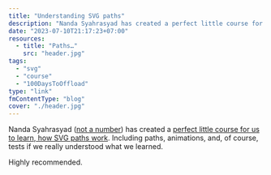 ```yaml
---
title: "Understanding SVG paths"
description: "Nanda Syahrasyad has created a perfect little course for us to learn, how SVG paths work. Including paths, animations, and, of course, tests if we understood the lesson."
date: "2023-07-10T21:17:23+07:00"
resources:
  - title: "Paths…"
    src: "header.jpg"
tags:
  - "svg"
  - "course"
  - "100DaysToOffload"
type: "link"
fmContentType: "blog"
cover: "./header.jpg"
---
```


Nanda Syahrasyad ([not a number](https://www.nan.fyi/)) has created a [perfect little course for us to learn, how SVG paths work](https://www.nan.fyi/svg-paths). Including paths, animations, and, of course, tests if we really understood what we learned.

Highly recommended.
